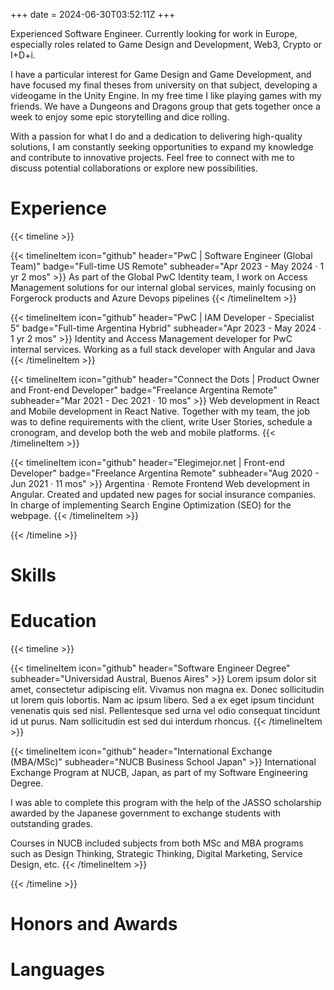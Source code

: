 +++
date = 2024-06-30T03:52:11Z
+++

Experienced Software Engineer. Currently looking for work in Europe, especially roles related to Game Design and Development, Web3, Crypto or I+D+i.

I have a particular interest for Game Design and Game Development, and have focused my final theses from university on that subject, developing a videogame in the Unity Engine. In my free time I like playing games with my friends. We have a Dungeons and Dragons group that gets together once a week to enjoy some epic storytelling and dice rolling.

With a passion for what I do and a dedication to delivering high-quality solutions, I am constantly seeking opportunities to expand my knowledge and contribute to innovative projects. Feel free to connect with me to discuss potential collaborations or explore new possibilities.

# Experience

{{< timeline >}}

{{< timelineItem icon="github" header="PwC | Software Engineer (Global Team)" badge="Full-time US Remote" subheader="Apr 2023 - May 2024 · 1 yr 2 mos" >}}
As part of the Global PwC Identity team, I work on Access Management solutions for our internal global services, mainly focusing on Forgerock products and Azure Devops pipelines
{{< /timelineItem >}}

{{< timelineItem icon="github" header="PwC | IAM Developer - Specialist 5" badge="Full-time Argentina Hybrid" subheader="Apr 2023 - May 2024 · 1 yr 2 mos" >}}
Identity and Access Management developer for PwC internal services. Working as a full stack developer with Angular and Java
{{< /timelineItem >}}

{{< timelineItem icon="github" header="Connect the Dots | Product Owner and Front-end Developer" badge="Freelance Argentina Remote" subheader="Mar 2021 - Dec 2021 · 10 mos" >}}
Web development in React and Mobile development in React Native. Together with my team, the job was to define requirements with the client, write User Stories, schedule a cronogram, and develop both the web and mobile platforms.
{{< /timelineItem >}}

{{< timelineItem icon="github" header="Elegimejor.net | Front-end Developer" badge="Freelance Argentina Remote" subheader="Aug 2020 - Jun 2021 · 11 mos" >}}
Argentina · Remote
Frontend Web development in Angular.
Created and updated new pages for social insurance companies.
In charge of implementing Search Engine Optimization (SEO) for the webpage.
{{< /timelineItem >}}

{{< /timeline >}}

# Skills

# Education

{{< timeline >}}

{{< timelineItem icon="github" header="Software Engineer Degree" subheader="Universidad Austral, Buenos Aires" >}}
Lorem ipsum dolor sit amet, consectetur adipiscing elit. Vivamus non magna ex. Donec sollicitudin ut lorem quis lobortis. Nam ac ipsum libero. Sed a ex eget ipsum tincidunt venenatis quis sed nisl. Pellentesque sed urna vel odio consequat tincidunt id ut purus. Nam sollicitudin est sed dui interdum rhoncus. 
{{< /timelineItem >}}

{{< timelineItem icon="github" header="International Exchange (MBA/MSc)" subheader="NUCB Business School Japan" >}}
International Exchange Program at NUCB, Japan, as part of my Software Engineering Degree.

I was able to complete this program with the help of the JASSO scholarship awarded by the Japanese government to exchange students with outstanding grades.

Courses in NUCB included subjects from both MSc and MBA programs such as Design Thinking, Strategic Thinking, Digital Marketing, Service Design, etc.
{{< /timelineItem >}}

{{< /timeline >}}

# Honors and Awards



# Languages